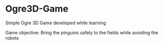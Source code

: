 # Ogre3D-Game
Simple Ogre 3D Game developed while learning

Game objective:
Bring the pinguins safely to the fields while avoiding the robots
